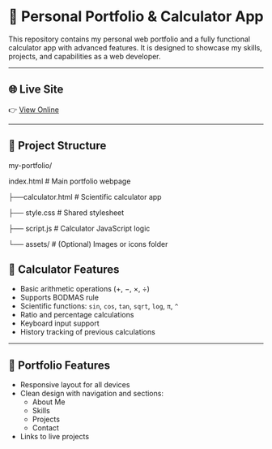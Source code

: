 # 💼 Personal Portfolio & Calculator App

This repository contains my personal web portfolio and a fully functional calculator app with advanced features. It is designed to showcase my skills, projects, and capabilities as a web developer.

---

## 🌐 Live Site

👉 [View Online](github.com/mianzaman11/Portfolio/)  


---

## 📁 Project Structure

my-portfolio/

index.html # Main portfolio webpage

├──calculator.html # Scientific calculator app

├── style.css # Shared stylesheet

├── script.js # Calculator JavaScript logic

└── assets/ # (Optional) Images or icons folder


## 🧮 Calculator Features

- Basic arithmetic operations (+, −, ×, ÷)
- Supports BODMAS rule
- Scientific functions: `sin`, `cos`, `tan`, `sqrt`, `log`, `π`, `^`
- Ratio and percentage calculations
- Keyboard input support
- History tracking of previous calculations

---

## 🌟 Portfolio Features

- Responsive layout for all devices
- Clean design with navigation and sections:
  - About Me
  - Skills
  - Projects
  - Contact
- Links to live projects


